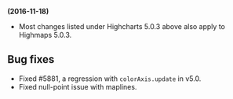 **(2016-11-18)**
        
- Most changes listed under Highcharts 5.0.3 above also apply to Highmaps 5.0.3.

## Bug fixes 
- Fixed #5881, a regression with `colorAxis.update` in v5.0.
- Fixed null-point issue with maplines.